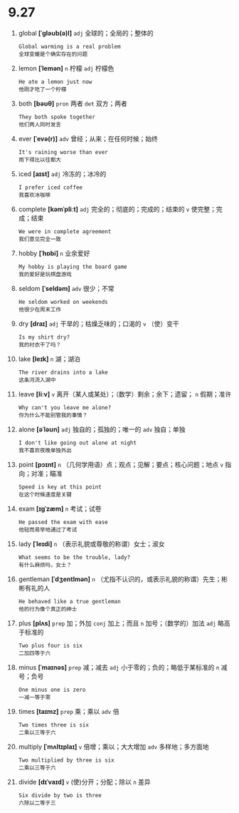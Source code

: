 # 9.27

1. global **[ˈɡləʊb(ə)l]** `adj` 全球的；全局的；整体的

   ```
   Global warming is a real problem
   全球变暖是个确实存在的问题
   ```

2. lemon **[ˈlemən]** `n` 柠檬 `adj` 柠檬色

   ```
   He ate a lemon just now
   他刚才吃了一个柠檬
   ```

3. both **[bəʊθ]** `pron` 两者 `det` 双方；两者

   ```
   They both spoke together
   他们两人同时发言
   ```

4. ever **[ˈevə(r)]** `adv` 曾经；从来；在任何时候；始终

   ```
   It's raining worse than ever
   雨下得比以往都大
   ```

5. iced **[aɪst]** `adj` 冷冻的；冰冷的

   ```
   I prefer iced coffee
   我喜欢冰咖啡
   ```

6. complete **[kəmˈpliːt]** `adj` 完全的；彻底的；完成的；结束的 `v` 使完整；完成；结束

   ```
   We were in complete agreement
   我们意见完全一致
   ```

7. hobby **[ˈhɒbi]** `n` 业余爱好

   ```
   My hobby is playing the board game
   我的爱好是玩棋盘游戏
   ```

8. seldom **[ˈseldəm]** `adv` 很少；不常

   ```
   He seldom worked on weekends
   他很少在周末工作
   ```

9. dry **[draɪ]** `adj` 干旱的；枯燥乏味的；口渴的 `v` （使）变干

   ```
   Is my shirt dry?
   我的衬衣干了吗？
   ```

10. lake **[leɪk]** `n` 湖；湖泊

    ```
    The river drains into a lake
    这条河流入湖中
    ```

11. leave **[liːv]** `v` 离开（某人或某处）；（数学）剩余；余下；遗留； `n` 假期；准许

    ```
    Why can't you leave me alone?
    你为什么不能别管我的事情？
    ```

12. alone **[əˈləʊn]** `adj` 独自的；孤独的；唯一的 `adv` 独自；单独

    ```
    I don't like going out alone at night
    我不喜欢夜晚单独外出
    ```

13. point **[pɔɪnt]** `n` （几何学用语）点；观点；见解；要点；核心问题；地点 `v` 指向；对准；瞄准

    ```
    Speed is key at this point
    在这个时候速度是关键
    ```

14. exam **[ɪɡˈzæm]** `n` 考试；试卷

    ```
    He passed the exam with ease
    他轻而易举地通过了考试
    ```

15. lady **[ˈleɪdi]** `n` （表示礼貌或尊敬的称谓）女士；淑女

    ```
    What seems to be the trouble, lady?
    有什么麻烦吗，女士？
    ```

16. gentleman **[ˈdʒentlmən]** `n` （尤指不认识的，或表示礼貌的称谓）先生；彬彬有礼的人

    ```
    He behaved like a true gentleman
    他的行为像个真正的绅士
    ```

17. plus **[plʌs]** `prep` 加；外加 `conj` 加上；而且 `n` 加号；（数学的）加法 `adj` 略高于标准的

    ```
    Two plus four is six
    二加四等于六
    ```

18. minus **[ˈmaɪnəs]** `prep` 减；减去 `adj` 小于零的；负的；略低于某标准的 `n` 减号；负号

    ```
    One minus one is zero
    一减一等于零
    ```

19. times **[taɪmz]** `prep` 乘；乘以 `adv` 倍

    ```
    Two times three is six
    二乘以三等于六
    ```

20. multiply **[ˈmʌltɪplaɪ]** `v` 倍增；乘以；大大增加 `adv` 多样地；多方面地

    ```
    Two multiplied by three is six
    二乘以三等于六
    ```

21. divide **[dɪˈvaɪd]** `v` (使)分开；分配；除以 `n` 差异

    ```
    Six divide by two is three
    六除以二等于三
    ```
